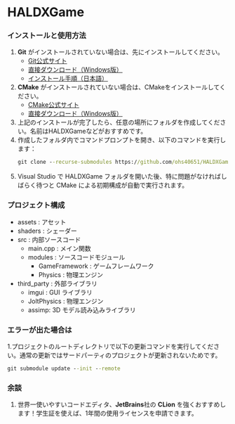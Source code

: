 # HALDXGame

### インストールと使用方法

1. **Git** がインストールされていない場合は、先にインストールしてください。
   - [Git公式サイト](https://git-scm.com/downloads)
   - [直接ダウンロード（Windows版）](https://github.com/git-for-windows/git/releases/download/v2.49.0.windows.1/Git-2.49.0-64-bit.exe)
   - [インストール手順（日本語）](https://www.sejuku.net/blog/73444#index_id1)
2. **CMake** がインストールされていない場合は、CMakeをインストールしてください。
   - [CMake公式サイト](https://cmake.org/download/)
   - [直接ダウンロード（Windows版）](https://github.com/Kitware/CMake/releases/download/v4.0.2/cmake-4.0.2-windows-x86_64.msi)
3. 上記のインストールが完了したら、任意の場所にフォルダを作成してください。名前はHALDXGameなどがおすすめです。
4. 作成したフォルダ内でコマンドプロンプトを開き、以下のコマンドを実行します：
   ```cmd
   git clone --recurse-submodules https://github.com/ohs40651/HALDXGame.git
   ```
5. Visual Studio で HALDXGame フォルダを開いた後、特に問題がなければしばらく待つと CMake による初期構成が自動で実行されます。

### プロジェクト構成
- assets : アセット
- shaders : シェーダー
- src : 内部ソースコード
  - main.cpp : メイン関数
  - modules : ソースコードモジュール
    - GameFramework : ゲームフレームワーク
    - Physics : 物理エンジン
- third_party : 外部ライブラリ
  - imgui : GUI ライブラリ
  - JoltPhysics : 物理エンジン
  - assimp: 3D モデル読み込みライブラリ

### エラーが出た場合は
1.プロジェクトのルートディレクトリで以下の更新コマンドを実行してください。通常の更新ではサードパーティのプロジェクトが更新されないためです。
```cmd
git submodule update --init --remote
```

### 余談
1. 世界一使いやすいコードエディタ、**JetBrains**社の **CLion** を強くおすすめします！学生証を使えば、1年間の使用ライセンスを申請できます。
